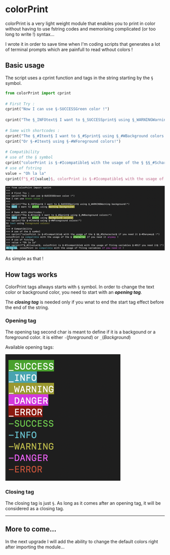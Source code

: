 # colorPrint
colorPrint is a very light weight module that enables you to print in color without having to use fstring codes and memorising complicated (or too long to write !) syntax...

I wrote it in order to save time when I'm coding scripts that generates a lot of terminal prompts which are painfull to read wthout colors !

## Basic usage
The script uses a cprint function and tags in the string starting by the `§` symbol.

```python
from colorPrint import cprint

# First Try :
cprint("Now I can use §-SUCCESSGreen color !")

cprint("The §_INFOtext§ I want to §_SUCCESSprint§ using §_WARNINGWarning background!")

# Same with shortcodes :
cprint("The §_#Itext§ I want to §_#Sprint§ using §_#WBackground colors!")
cprint("Or §-#Itext§ using §-#WForeground colors!")

# Compatibility
# use of the § symbol
cprint("colorPrint is §-#Icompatible§ with the usage of the § §§_#Scharacter§ if you need it §-#Danyway§ !")
# use of fstring
value = "Oh la la"
cprint(f"§_#I{value}§, colorPrint is §-#Icompatible§ with the usage of fStrings variables §-#Dif you need it§ !")
```

![ScreenShot ColorPrint Module](https://github.com/romaindudek/colorPrint/blob/medias/ScreenShot_colorprint.png?raw=true)

As simple as that !

## How tags works

ColorPrint tags allways starts with `§` symbol. In order to change  the text color or background color, you need to start with an ***opening tag***.

The ***closing tag*** is needed only if you wnat to end the start tag effect before the end of the string.

### Opening tag
The opening tag second char is meant to define if it is a backgound or a foreground color. it is either `-`(*foreground*) or `_`(*Background*)

Available opening tags:<br>

![ScreenShot ColorPrint Module](https://github.com/romaindudek/colorPrint/blob/medias/ScreenShot_colorprint_tags.png?raw=true)

### Closing tag
The closing tag is just `§`. As long as it comes after an opening tag, it will be considered as a closing tag.

---

## More to come...
In the next upgrade I will add the ability to change the default colors right after importing the module...
